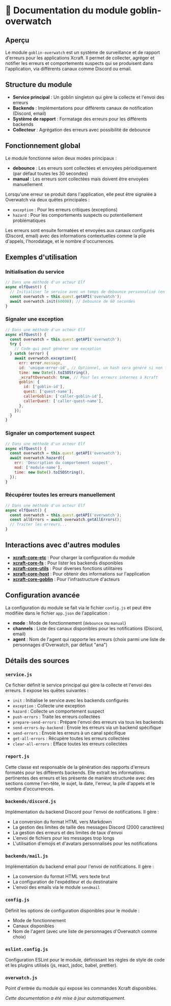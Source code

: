 # 📘 Documentation du module goblin-overwatch

## Aperçu

Le module `goblin-overwatch` est un système de surveillance et de rapport d'erreurs pour les applications Xcraft. Il permet de collecter, agréger et notifier les erreurs et comportements suspects qui se produisent dans l'application, via différents canaux comme Discord ou email.

## Structure du module

- **Service principal** : Un goblin singleton qui gère la collecte et l'envoi des erreurs
- **Backends** : Implémentations pour différents canaux de notification (Discord, email)
- **Système de rapport** : Formatage des erreurs pour les différents backends
- **Collecteur** : Agrégation des erreurs avec possibilité de debounce

## Fonctionnement global

Le module fonctionne selon deux modes principaux :

- **debounce** : Les erreurs sont collectées et envoyées périodiquement (par défaut toutes les 30 secondes)
- **manual** : Les erreurs sont collectées mais doivent être envoyées manuellement

Lorsqu'une erreur se produit dans l'application, elle peut être signalée à Overwatch via deux quêtes principales :

- `exception` : Pour les erreurs critiques (exceptions)
- `hazard` : Pour les comportements suspects ou potentiellement problématiques

Les erreurs sont ensuite formatées et envoyées aux canaux configurés (Discord, email) avec des informations contextuelles comme la pile d'appels, l'horodatage, et le nombre d'occurrences.

## Exemples d'utilisation

### Initialisation du service

```javascript
// Dans une méthode d'un acteur Elf
async elfQuest() {
  // Initialiser le service avec un temps de debounce personnalisé (en ms)
  const overwatch = this.quest.getAPI('overwatch');
  await overwatch.init(60000); // Debounce de 60 secondes
}
```

### Signaler une exception

```javascript
// Dans une méthode d'un acteur Elf
async elfQuest() {
  const overwatch = this.quest.getAPI('overwatch');
  try {
    // Code qui peut générer une exception
  } catch (error) {
    await overwatch.exception({
      err: error.message,
      id: 'unique-error-id', // Optionnel, un hash sera généré si non fourni
      time: new Date().toISOString(),
      _xcraftOverwatch: true, // Pour les erreurs internes à Xcraft
      goblin: {
        id: ['goblin-id'],
        quest: ['quest-name'],
        callerGoblin: ['caller-goblin-id'],
        callerQuest: ['caller-quest-name'],
      },
    });
  }
}
```

### Signaler un comportement suspect

```javascript
// Dans une méthode d'un acteur Elf
async elfQuest() {
  const overwatch = this.quest.getAPI('overwatch');
  await overwatch.hazard({
    err: 'Description du comportement suspect',
    mod: ['module-name'],
    time: new Date().toISOString(),
  });
}
```

### Récupérer toutes les erreurs manuellement

```javascript
// Dans une méthode d'un acteur Elf
async elfQuest() {
  const overwatch = this.quest.getAPI('overwatch');
  const allErrors = await overwatch.getAllErrors();
  // Traiter les erreurs...
}
```

## Interactions avec d'autres modules

- **[xcraft-core-etc]** : Pour charger la configuration du module
- **[xcraft-core-fs]** : Pour lister les backends disponibles
- **[xcraft-core-utils]** : Pour diverses fonctions utilitaires
- **[xcraft-core-host]** : Pour obtenir des informations sur l'application
- **[xcraft-core-goblin]** : Pour l'infrastructure d'acteurs

## Configuration avancée

La configuration du module se fait via le fichier `config.js` et peut être modifiée dans le fichier `app.json` de l'application :

- **mode** : Mode de fonctionnement (`debounce` ou `manual`)
- **channels** : Liste des canaux disponibles pour les notifications (Discord, email)
- **agent** : Nom de l'agent qui rapporte les erreurs (choix parmi une liste de personnages d'Overwatch, par défaut "ana")

## Détails des sources

### `service.js`

Ce fichier définit le service principal qui gère la collecte et l'envoi des erreurs. Il expose les quêtes suivantes :

- `init` : Initialise le service avec les backends configurés
- `exception` : Collecte une exception
- `hazard` : Collecte un comportement suspect
- `push-errors` : Traite les erreurs collectées
- `prepare-send-errors` : Prépare l'envoi des erreurs via tous les backends
- `send-errors-by-backend` : Envoie les erreurs via un backend spécifique
- `send-errors` : Envoie les erreurs à un canal spécifique
- `get-all-errors` : Récupère toutes les erreurs collectées
- `clear-all-errors` : Efface toutes les erreurs collectées

### `report.js`

Cette classe est responsable de la génération des rapports d'erreurs formatés pour les différents backends. Elle extrait les informations pertinentes des erreurs et les présente de manière structurée avec des sections comme l'en-tête, le sujet, la date, l'erreur, la pile d'appels et le nombre d'occurrences.

### `backends/discord.js`

Implémentation du backend Discord pour l'envoi de notifications. Il gère :

- La conversion du format HTML vers Markdown
- La gestion des limites de taille des messages Discord (2000 caractères)
- La gestion des erreurs et des limites de taux d'envoi
- L'envoi de fichiers pour les messages trop longs
- L'utilisation d'emojis et d'avatars personnalisés pour les notifications

### `backends/mail.js`

Implémentation du backend email pour l'envoi de notifications. Il gère :

- La conversion du format HTML vers texte brut
- La configuration de l'expéditeur et du destinataire
- L'envoi des emails via le module `sendmail`

### `config.js`

Définit les options de configuration disponibles pour le module :

- Mode de fonctionnement
- Canaux disponibles
- Nom de l'agent (avec une liste de personnages d'Overwatch comme choix)

### `eslint.config.js`

Configuration ESLint pour le module, définissant les règles de style de code et les plugins utilisés (js, react, jsdoc, babel, prettier).

### `overwatch.js`

Point d'entrée du module qui expose les commandes Xcraft disponibles.

_Cette documentation a été mise à jour automatiquement._

[xcraft-core-etc]: https://github.com/Xcraft-Inc/xcraft-core-etc
[xcraft-core-fs]: https://github.com/Xcraft-Inc/xcraft-core-fs
[xcraft-core-utils]: https://github.com/Xcraft-Inc/xcraft-core-utils
[xcraft-core-host]: https://github.com/Xcraft-Inc/xcraft-core-host
[xcraft-core-goblin]: https://github.com/Xcraft-Inc/xcraft-core-goblin